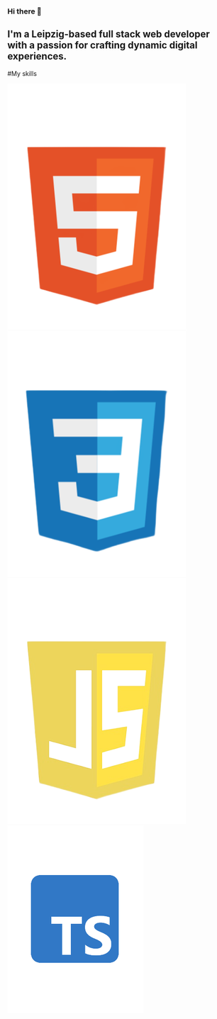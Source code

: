 ### Hi there 👋

## I'm a Leipzig-based full stack web developer with a passion for crafting dynamic digital experiences.

#My skills


![HTML5](https://github.com/William8421/William8421.github.io/blob/main/src/images/skills-logos/html.png?raw=true)![CSS3](https://github.com/William8421/William8421.github.io/blob/main/src/images/skills-logos/css.png?raw=true)![Javascript](https://github.com/William8421/William8421.github.io/blob/main/src/images/skills-logos/javascript.png?raw=true)![Typescript](https://github.com/William8421/William8421.github.io/blob/main/src/images/skills-logos/ts-logo-512.png?raw=true)
<!--
**William8421/William8421** is a ✨ _special_ ✨ repository because its `README.md` (this file) appears on your GitHub profile.

Here are some ideas to get you started:

- 🔭 I’m currently working on ...
- 🌱 I’m currently learning ...
- 👯 I’m looking to collaborate on ...
- 🤔 I’m looking for help with ...
- 💬 Ask me about ...
- 📫 How to reach me: ...
- 😄 Pronouns: ...
- ⚡ Fun fact: ...
-->
